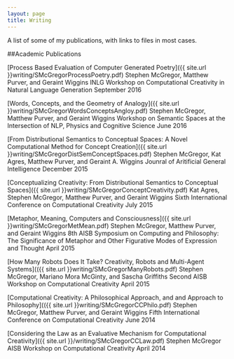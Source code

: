 ```yaml
---
layout: page
title: Writing
---
```


<p class="message">
  A list of some of my publications, with links to files in most cases.
</p>

##Academic Publications

[Process Based Evaluation of Computer Generated Poetry]({{ site.url }}writing/SMcGregorProcessPoetry.pdf)
Stephen McGregor, Matthew Purver, and Geraint Wiggins
INLG Workshop on Computational Creativity in Natural Language Generation
September 2016

[Words, Concepts, and the Geometry of Analogy]({{ site.url }}writing/SMcGregorWordsConceptsAngloy.pdf)
Stephen McGregor, Matthew Purver, and Geraint Wiggins
Workshop on Semantic Spaces at the Intersection of NLP, Physics and Cognitive Science
June 2016

[From Distributional Semantics to Conceptual Spaces: A Novel Computational Method for Concept Creation]({{ site.url }}writing/SMcGregorDistSemConceptSpaces.pdf)
Stephen McGregor, Kat Agres, Matthew Purver, and Geraint A. Wiggins
Jounral of Aritificial General Intelligence
December 2015

[Conceptualizing Creativity: From Distributional Semantics to Conceptual Spaces]({{ site.url }}writing/SMcGregorConceptCreativity.pdf)
Kat Agres, Stephen McGregor, Matthew Purver, and Geraint Wiggins
Sixth International Conference on Computational Creativity
July 2015

[Metaphor, Meaning, Computers and Consciousness]({{ site.url }}writing/SMcGregorMetMean.pdf)
Stephen McGregor, Matthew Purver, and Geraint Wiggins
8th AISB Symposium on Computing and Philosophy: The Significance of Metaphor and Other Figurative Modes of Expression and Thought
April 2015

[How Many Robots Does It Take?  Creativity, Robots and Multi-Agent Systems](({{ site.url }}writing/SMcGregorManyRobots.pdf)
Stephen McGregor, Mariano Mora McGinty, and Sascha Griffiths
Second AISB Workshop on Computational Creativity
April 2015

[Computational Creativity: A Philosophical Approach, and and Approach to Philosophy](({{ site.url }}writing/SMcGregorCCPhilo.pdf)
Stephen McGregor, Matthew Purver, and Geraint Wiggins
Fifth International Conference on Computational Creativity
June 2014

[Considering the Law as an Evaluative Mechanism for Computational Creativity]({{ site.url }}/writing/SMcGregorCCLaw.pdf)
Stephen McGregor
AISB Workshop on Computational Creativity
April 2014

